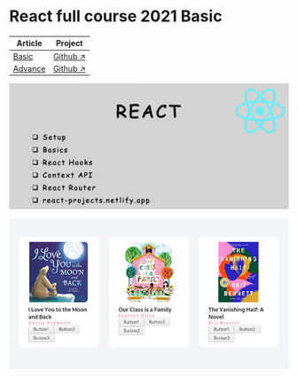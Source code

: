 # React full course 2021 Basic

| Article | Project |
|-------|---------|
|[Basic](http://keer2345.github.io/2021/06/02/react-full-course-2021-basic)    | [Github ↗](https://github.com/keer2345/react-full-course-2021-basic/)  | 
|[Advance](http://keer2345.github.io/2021/06/02/react-full-course-2021-advance)| [Github ↗](https://github.com/keer2345/react-full-course-2021-advance/)| 



<div align="center">

![](https://raw.githubusercontent.com/keer2345/storehouse/master/2021/0604-01.png)

</div>

<div align="center">

![](https://raw.githubusercontent.com/keer2345/storehouse/master/2021/0604-02.png)

</div>
